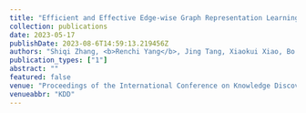 ```yaml
---
title: "Efficient and Effective Edge-wise Graph Representation Learning"
collection: publications
date: 2023-05-17
publishDate: 2023-08-6T14:59:13.219456Z
authors: "Shiqi Zhang, <b>Renchi Yang</b>, Jing Tang, Xiaokui Xiao, Bo Tang"
publication_types: ["1"]
abstract: ""
featured: false
venue: "Proceedings of the International Conference on Knowledge Discovery and Data Mining"
venueabbr: "KDD"
---
```

